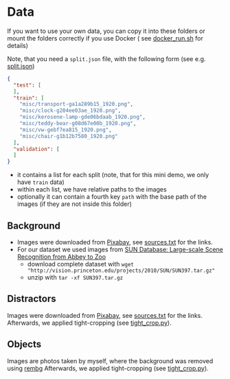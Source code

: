 # Data

If you want to use your own data, you can copy it into these folders or mount the folders correctly if you use Docker (
see [docker_run.sh](../scripts/docker_run.sh) for details)

Note, that you need a `split.json` file, with the following form (see e.g. [split.json](distractors/splits.json))

```json
{
  "test": [
  ],
  "train": [
    "misc/transport-ga1a289b15_1920.png",
    "misc/clock-g204ee03ae_1920.png",
    "misc/kerosene-lamp-gde06bdaab_1920.png",
    "misc/teddy-bear-g08d67e00b_1920.png",
    "misc/vw-gebf7ea815_1920.png",
    "misc/chair-g1b12b7580_1920.png"
  ],
  "validation": [
  ]
}
```

- it contains a list for each split (note, that for this mini demo, we only have `train` data)
- within each list, we have relative paths to the images
- optionally it can contain a fourth key `path` with the base path of the images (if they are not inside this folder)

## Background

- Images were downloaded from [Pixabay](https://pixabay.com/), see [sources.txt](backgrounds/sources.txt) for the links.
- For our dataset we used images
  from [SUN Database: Large-scale Scene Recognition from Abbey to Zoo](https://vision.princeton.edu/projects/2010/SUN/)
    - download complete dataset with `wget "http://vision.princeton.edu/projects/2010/SUN/SUN397.tar.gz"`
    - unzip with `tar -xf SUN397.tar.gz`

## Distractors

Images were downloaded from [Pixabay](https://pixabay.com/), see [sources.txt](distractors/sources.txt) for the links.
Afterwards, we applied tight-cropping (see [tight_crop.py](tight_crop.py)).


## Objects

Images are photos taken by myself, where the background was removed using [rembg](https://github.com/danielgatis/rembg)
Afterwards, we applied tight-cropping (see [tight_crop.py](tight_crop.py)).
